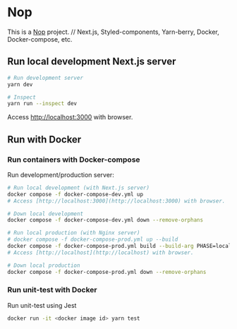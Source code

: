 # Nop

This is a [Nop](https://google.com) project. // Next.js, Styled-components, Yarn-berry, Docker, Docker-compose, etc.

## Run local development Next.js server

```bash
# Run development server
yarn dev

# Inspect
yarn run --inspect dev
```

Access [http://localhost:3000](http://localhost:3000) with browser.

<!--
[API routes](https://nextjs.org/docs/api-routes/introduction) can be accessed on [http://localhost:3000/api/hello](http://localhost:3000/api/hello). This endpoint can be edited in `pages/api/hello.ts`.

The `pages/api` directory is mapped to `/api/*`. Files in this directory are treated as [API routes](https://nextjs.org/docs/api-routes/introduction) instead of React pages.

This project uses [`next/font`](https://nextjs.org/docs/basic-features/font-optimization) to automatically optimize and load Inter, a custom Google Font.
-->

## Run with Docker

### Run containers with Docker-compose

Run development/production server:

```bash
# Run local development (with Next.js server)
docker compose -f docker-compose-dev.yml up
# Access [http://localhost:3000](http://localhost:3000) with browser.

# Down local development
docker compose -f docker-compose-dev.yml down --remove-orphans

# Run local production (with Nginx server)
# docker compose -f docker-compose-prod.yml up --build
docker compose -f docker-compose-prod.yml build --build-arg PHASE=local && docker compose -f docker-compose-prod.yml up
# Access [http://localhost](http://localhost) with browser.

# Down local production
docker compose -f docker-compose-prod.yml down --remove-orphans
```

### Run unit-test with Docker

Run unit-test using Jest

```bash
docker run -it <docker image id> yarn test
```
